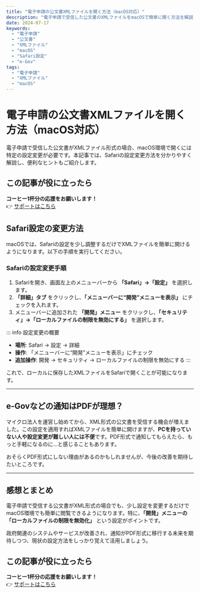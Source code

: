 ```yaml
---
title: "電子申請の公文書XMLファイルを開く方法（macOS対応）"
description: "電子申請で受信した公文書のXMLファイルをmacOSで簡単に開く方法を解説します。Safariの設定変更手順を詳しく紹介し、便利なヒントも提供します。"
date: 2024-07-17
keywords:
  - "電子申請"
  - "公文書"
  - "XMLファイル"
  - "macOS"
  - "Safari設定"
  - "e-Gov"
tags:
  - "電子申請"
  - "XMLファイル"
  - "macOS"
---
```


# 電子申請の公文書XMLファイルを開く方法（macOS対応）

電子申請で受信した公文書がXMLファイル形式の場合、macOS環境で開くには特定の設定変更が必要です。本記事では、Safariの設定変更方法を分かりやすく解説し、便利なヒントもご紹介します。

## この記事が役に立ったら
**コーヒー1杯分の応援をお願いします！**  
👉 [サポートはこちら](https://ko-fi.com/koichikondo)

## Safari設定の変更方法

macOSでは、Safariの設定を少し調整するだけでXMLファイルを簡単に開けるようになります。以下の手順を実行してください。

### Safariの設定変更手順
1. Safariを開き、画面左上のメニューバーから **「Safari」→「設定」** を選択します。
2. **「詳細」タブ** をクリックし、**「メニューバーに“開発”メニューを表示」** にチェックを入れます。
3. メニューバーに追加された **「開発」メニュー** をクリックし、**「セキュリティ」→「ローカルファイルの制限を無効にする」** を選択します。

::: info 設定変更の概要
- **場所**: Safari → 設定 → 詳細
- **操作**: 「メニューバーに“開発”メニューを表示」にチェック
- **追加操作**: 開発 → セキュリティ → ローカルファイルの制限を無効にする
:::

これで、ローカルに保存したXMLファイルをSafariで開くことが可能になります。

---

## e-Govなどの通知はPDFが理想？

マイクロ法人を運営し始めてから、XML形式の公文書を受信する機会が増えました。この設定を適用すればXMLファイルを簡単に開けますが、**PCを持っていない人や設定変更が難しい人には不便**です。PDF形式で通知してもらえたら、もっと手軽になるのに…と感じることもあります。

おそらくPDF形式にしない理由があるのかもしれませんが、今後の改善を期待したいところです。

---

## 感想とまとめ

電子申請で受信する公文書がXML形式の場合でも、少し設定を変更するだけでmacOS環境でも簡単に閲覧できるようになります。特に、**「開発」メニューの「ローカルファイルの制限を無効化」** という設定がポイントです。

政府関連のシステムやサービスが改善され、通知がPDF形式に移行する未来を期待しつつ、現状の設定方法をしっかり覚えて活用しましょう。

## この記事が役に立ったら
**コーヒー1杯分の応援をお願いします！**  
👉 [サポートはこちら](https://ko-fi.com/koichikondo)
